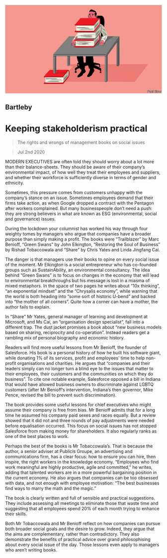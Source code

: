 ![](./images/20200704_WBD001_0.jpg)

## Bartleby

# Keeping stakeholderism practical

> The rights and wrongs of management books on social issues

> Jul 2nd 2020

MODERN EXECUTIVES are often told they should worry about a lot more than their balance-sheets. They should be aware of their company’s environmental impact, of how well they treat their employees and suppliers, and whether their workforce is sufficiently diverse in terms of gender and ethnicity.

Sometimes, this pressure comes from customers unhappy with the company’s stance on an issue. Sometimes employees demand that their firms take action, as when Google dropped a contract with the Pentagon after workers complained. But many businesspeople don’t need a push: they are strong believers in what are known as ESG (environmental, social and governance) issues.

During the lockdown your columnist has worked his way through four weighty tomes by managers who argue that companies have a broader purpose than simply making a profit. The books were “Trailblazer” by Marc Benioff, “Green Swans” by John Elkington, “Restoring the Soul of Business” by Rishad Tobaccowala and “Share” by Chris Yates and Linda Jingfang Cai.

The danger is that managers use their books to opine on every social issue of the moment. Mr Elkington is a social entrepreneur who has co-founded groups such as SustainAbility, an environmental consultancy. The idea behind “Green Swans” is to focus on changes in the economy that will lead to environmental breakthroughs but his message is lost in a miasma of mixed metaphors. In the space of two pages he writes about “10x thinking”, “an exponential mindset” and the “Chrysalis economy”, while warning that the world is both heading into “some sort of historic U-bend” and backed into “the mother of all corners”. Quite how a corner can have a mother, the author fails to explain.

In “Share” Mr Yates, general manager of learning and development at Microsoft, and Ms Cai, an “organisation design specialist”, fall into a different trap. The dust jacket promises a book about “new business models based on sharing, reciprocity and co-operation”. Instead readers get a rambling mix of personal biography and economic history.

Readers will find more useful lessons from Mr Benioff, the founder of Salesforce. His book is a personal history of how he built his software giant, while donating 1% of its services, profit and employees’ time to help non-profit organisations and charities. He argues that “companies and their leaders simply can no longer turn a blind eye to the issues that matter to their employees, their customers and the communities on which they do business”. To cite one notable example, Salesforce opposed a bill in Indiana that would have allowed business owners to discriminate against LGBTQ customers (after Mr Benioff’s intervention, Indiana’s then governor, Mike Pence, revised the bill to prevent such discrimination).

The book provides some useful lessons for chief executives who might assume their company is free from bias. Mr Benioff admits that for a long time he assumed his company paid sexes and races equally. But a review showed that it did not and three rounds of pay adjustments were needed before equalisation occurred. This focus on social issues has not stopped Salesforce from making money for shareholders. It also regularly ranks as one of the best places to work.

Perhaps the best of the books is Mr Tobaccowala’s. That is because the author, a senior adviser at Publicis Groupe, an advertising and communications firm, has a clear focus: how to ensure you can hire, then inspire, the right workers in the knowledge economy. “Employees who find work meaningful are highly productive, agile and committed,” he writes, adding that talented workers are in a more powerful bargaining position in the current economy. He also argues that companies can be too obsessed with data, and not enough with employee motivation: “The best businesses find ways to marry the math and the magic.”

The book is clearly written and full of sensible and practical suggestions. They include assessing all meetings to eliminate those that waste time and suggesting that all employees spend 20% of each month trying to enhance their skills.

Both Mr Tobaccowala and Mr Benioff reflect on how companies can pursue both broader social goals and the desire to grow. Indeed, they argue that the aims are complementary, rather than contradictory. They also demonstrate the benefits of practical advice over grand philosophising about every social issue of the day. Those lessons even apply to managers who aren’t writing books.